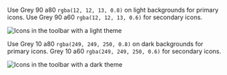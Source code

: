 Use Grey 90 a80 `rgba(12, 12, 13, 0.8)` on light backgrounds for primary icons. Use Grey 90 a60 `rgba(12, 12, 13, 0.6)` for secondary icons.

![Icons in the toolbar with a light theme](../images/color/color-icon-light.svg)

Use Grey 10 a80 `rgba(249, 249, 250, 0.8)` on dark backgrounds for primary icons. Grey 10 a60 `rgba(249, 249, 250, 0.6)` for secondary icons.

![Icons in the toolbar with a dark theme](../images/color/color-icon-dark.svg)
